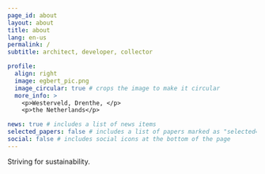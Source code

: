 ```yaml
---
page_id: about
layout: about
title: about
lang: en-us
permalink: /
subtitle: architect, developer, collector

profile:
  align: right
  image: egbert_pic.png
  image_circular: true # crops the image to make it circular
  more_info: >
    <p>Westerveld, Drenthe, </p>
    <p>the Netherlands</p>

news: true # includes a list of news items
selected_papers: false # includes a list of papers marked as "selected={true}"
social: false # includes social icons at the bottom of the page
---
```


Striving for sustainability.
